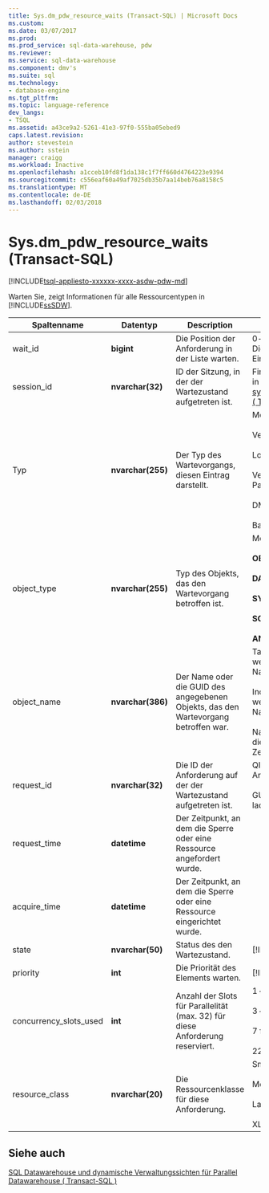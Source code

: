 ```yaml
---
title: Sys.dm_pdw_resource_waits (Transact-SQL) | Microsoft Docs
ms.custom: 
ms.date: 03/07/2017
ms.prod: 
ms.prod_service: sql-data-warehouse, pdw
ms.reviewer: 
ms.service: sql-data-warehouse
ms.component: dmv's
ms.suite: sql
ms.technology:
- database-engine
ms.tgt_pltfrm: 
ms.topic: language-reference
dev_langs:
- TSQL
ms.assetid: a43ce9a2-5261-41e3-97f0-555ba05ebed9
caps.latest.revision: 
author: stevestein
ms.author: sstein
manager: craigg
ms.workload: Inactive
ms.openlocfilehash: a1cceb10fd8f1da138c1f7ff660d4764223e9394
ms.sourcegitcommit: c556eaf60a49af7025db35b7aa14beb76a8158c5
ms.translationtype: MT
ms.contentlocale: de-DE
ms.lasthandoff: 02/03/2018
---
```

# <a name="sysdmpdwresourcewaits-transact-sql"></a>Sys.dm_pdw_resource_waits (Transact-SQL)
[!INCLUDE[tsql-appliesto-xxxxxx-xxxx-asdw-pdw-md](../../includes/tsql-appliesto-xxxxxx-xxxx-asdw-pdw-md.md)]

  Warten Sie, zeigt Informationen für alle Ressourcentypen in [!INCLUDE[ssSDW](../../includes/sssdw-md.md)].  
  
|Spaltenname|Datentyp|Description|Bereich|  
|-----------------|---------------|-----------------|-----------|  
|wait_id|**bigint**|Die Position der Anforderung in der Liste warten.|0-basierte Ordnungszahl. Dies ist in allen Wait-Einträgen nicht eindeutig.|  
|session_id|**nvarchar(32)**|ID der Sitzung, in der der Wartezustand aufgetreten ist.|Finden Sie unter Session_id in [sys.dm_pdw_exec_sessions &#40; Transact-SQL &#41; ](../../relational-databases/system-dynamic-management-views/sys-dm-pdw-exec-sessions-transact-sql.md).|  
|Typ|**nvarchar(255)**|Der Typ des Wartevorgangs, diesen Eintrag darstellt.|Mögliche Werte:<br /><br /> Verbindung<br /><br /> Lokale Abfragen Parallelität<br /><br /> Verteilte Abfragen Parallelität<br /><br /> DMS-Parallelität<br /><br /> Backup Parallelität|  
|object_type|**nvarchar(255)**|Typ des Objekts, das den Wartevorgang betroffen ist.|Mögliche Werte:<br /><br /> **OBJECT**<br /><br /> **DATABASE**<br /><br /> **SYSTEM**<br /><br /> **SCHEMA**<br /><br /> **ANWENDUNG**|  
|object_name|**nvarchar(386)**|Der Name oder die GUID des angegebenen Objekts, das den Wartevorgang betroffen war.|Tabellen und Sichten werden mit dreiteilige Namen angezeigt.<br /><br /> Indizes und Statistiken werden mit vierteiligen Namen angezeigt.<br /><br /> Namen, die Prinzipale und die Datenbanken sind Zeichenfolgennamen.|  
|request_id|**nvarchar(32)**|Die ID der Anforderung auf der der Wartezustand aufgetreten ist.|QID Bezeichner der Anforderung.<br /><br /> GUID-Bezeichner für ladeanforderungen.|  
|request_time|**datetime**|Der Zeitpunkt, an dem die Sperre oder eine Ressource angefordert wurde.||  
|acquire_time|**datetime**|Der Zeitpunkt, an dem die Sperre oder eine Ressource eingerichtet wurde.||  
|state|**nvarchar(50)**|Status des den Wartezustand.|[!INCLUDE[ssInfoNA](../../includes/ssinfona-md.md)]|  
|priority|**int**|Die Priorität des Elements warten.|[!INCLUDE[ssInfoNA](../../includes/ssinfona-md.md)]|  
|concurrency_slots_used|**int**|Anzahl der Slots für Parallelität (max. 32) für diese Anforderung reserviert.|1 – für SmallRC<br /><br /> 3 – für MediumRC<br /><br /> 7 für LargeRC<br /><br /> 22 – für XLargeRC|  
|resource_class|**nvarchar(20)**|Die Ressourcenklasse für diese Anforderung.|SmallRC<br /><br /> MediumRC<br /><br /> LargeRC<br /><br /> XLargeRC|  
  
## <a name="see-also"></a>Siehe auch  
 [SQL Datawarehouse und dynamische Verwaltungssichten für Parallel Datawarehouse &#40; Transact-SQL &#41;](../../relational-databases/system-dynamic-management-views/sql-and-parallel-data-warehouse-dynamic-management-views.md)  
  
  
